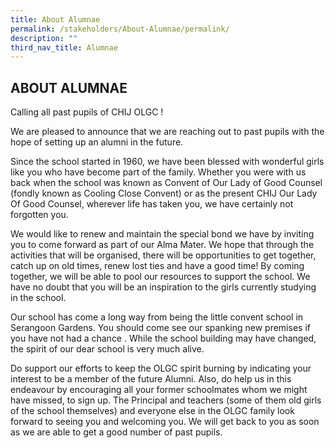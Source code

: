 ```yaml
---
title: About Alumnae
permalink: /stakeholders/About-Alumnae/permalink/
description: ""
third_nav_title: Alumnae
---
```

## ABOUT ALUMNAE


Calling all past pupils of CHIJ OLGC !

We are pleased to announce that we are reaching out to past pupils with the hope of setting up an alumni in the future.

Since the school started in 1960, we have been blessed with wonderful girls like you who have become part of the family. Whether you were with us back when the school was known as Convent of Our Lady of Good Counsel (fondly known as Cooling Close Convent) or as the present CHIJ Our Lady Of Good Counsel, wherever life has taken you, we have certainly not forgotten you.

We would like to renew and maintain the special bond we have by inviting you to come forward as part of our Alma Mater. We hope that through the activities that will be organised, there will be opportunities to get together, catch up on old times, renew lost ties and have a good time! By coming together, we will be able to pool our resources to support the school. We have no doubt that you will be an inspiration to the girls currently studying in the school.

Our school has come a long way from being the little convent school in Serangoon Gardens. You should come see our spanking new premises if you have not had a chance . While the school building may have changed, the spirit of our dear school is very much alive.

Do support our efforts to keep the OLGC spirit burning by indicating your interest to be a member of the future Alumni. Also, do help us in this endeavour by encouraging all your former schoolmates whom we might have missed, to sign up. The Principal and teachers (some of them old girls of the school themselves) and everyone else in the OLGC family look forward to seeing you and welcoming you. We will get back to you as soon as we are able to get a good number of past pupils.

